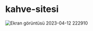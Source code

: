 # kahve-sitesi


![Ekran görüntüsü 2023-04-12 222910](https://user-images.githubusercontent.com/119484094/231599956-d9dd9eb5-c649-40ed-b9f4-daf4167f4f64.png)
